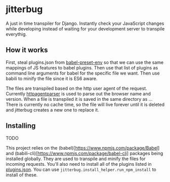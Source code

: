# jitterbug
A just in time transpiler for Django. Instantly check your JavaScript changes while developing instead of waiting for your development server to transpile everythig.

## How it works
First, steal plugins.json from [babel-preset-env](https://github.com/babel/babel-preset-env) so that we can use the same mappings of JS features to babel plugins. Then use that list of plugins as command line arguments for babel for the specific file we want. Then use babili to minify the file since it is ES6 aware.

The files are transpiled based on the http user agent of the request. Currently [httpagentparser](https://pypi.python.org/pypi/httpagentparser) is used to parse out the browser name and version. When a file is transpiled it is saved in the same directory as <browser>.<version>.<filename>. There is currently no cache time, so the file will live forever until it is deleted and jitterbug creates a new one to replace it.

## Installing
TODO

This project relies on the (babel)[https://www.npmjs.com/package/Babel] and (babili-cli)[https://www.npmjs.com/package/babel-cli] packages being installed globally. They are used to transpile and minify the files for incoming requests. You'll also need to install all of the plugins listed in [plugins.json](jitterbug/static/plugins.json). You can use `jitterbug.install_helper.run_npm_install` to install of these.
